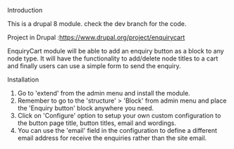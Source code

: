 Introduction

This is a drupal 8 module.
check the dev branch for the code.

Project in Drupal :https://www.drupal.org/project/enquirycart


EnquiryCart module will be able to add an enquiry 
button as a block to any node type.
It will have the functionality to add/delete node titles to a cart 
and finally users can use a simple form to send the enquiry.


Installation
1. Go to 'extend' from the admin menu and install the module.
2. Remember to go to the 'structure' > 'Block' from admin menu 
   and place the 'Enquiry button' block anywhere you need.
3. Click on 'Configure' option to setup your own custom configuration 
   to the button page title, button titles, email and wordings.
4. You can use the 'email' field in the configuration to define a 
   different email address for receive the enquiries rather than the site email.
